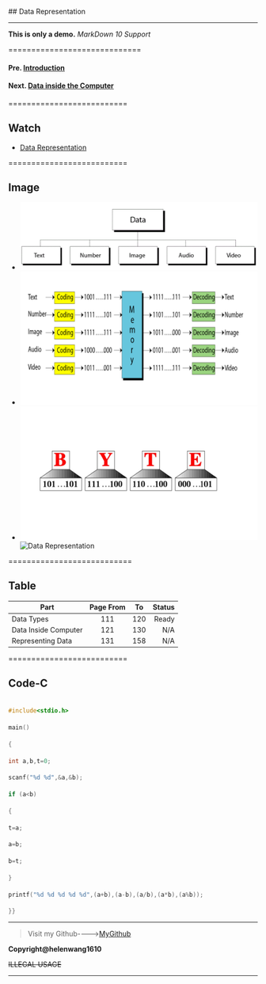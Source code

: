 ﻿﻿﻿﻿﻿﻿## Data Representation

-----------------------------------------------------------

**This is only a demo.**
*MarkDown 10 Support*

=============================
#### Pre. [Introduction](README.md)

#### Next. [Data inside the Computer](DataInsideComputer.md)

==========================

## **Watch**

* [Data Representation](https://www.youtube.com/watch?v=aETnrd5ivJ4)

==========================

## **Image**
+ ![Data Types](DataTypes.gif)
+ ![Data Inside Computer](DataInsideComputer.bmp)
+ ![Representing Data](RepresentingData.jpg)
 ![Data Representation](https://images0.cnblogs.com/blog2015/104032/201506/091000359886825.gif)

===========================
## **Table**

| Part | Page From | To | Status |
| - | :-: | :-: |-: |
| Data Types | 111| 120 | Ready |
| Data Inside Computer | 121 | 130 | N/A |
| Representing Data | 131 | 158 | N/A |

==========================
## **Code-C**

```c

#include<stdio.h>

main()

{

int a,b,t=0;

scanf("%d %d",&a,&b);

if (a<b)

{

t=a;

a=b;

b=t;

}

printf("%d %d %d %d %d",(a+b),(a-b),(a/b),(a*b),(a%b));

}}
```


--------------------------------------------------------------------
>Visit my Github---->[MyGithub](https://github.com/helenwang1610)

**Copyright@helenwang1610**

~~ILLEGAL USAGE~~



-----------------------------------------------------------











